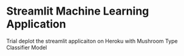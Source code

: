 # Streamlit Machine Learning Application
Trial deplot the streamlit applicaiton on Heroku with Mushroom Type Classifier Model
